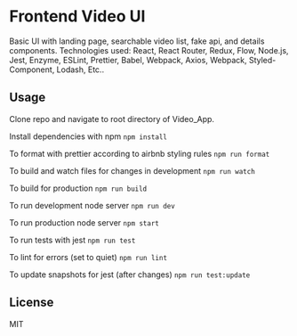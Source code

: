 # Frontend Video UI

Basic UI with landing page, searchable video list, fake api, and details components. Technologies used: React, React Router, Redux, Flow, Node.js, Jest, Enzyme, ESLint, Prettier, Babel, Webpack, Axios, Webpack, Styled-Component, Lodash, Etc..

## Usage 

Clone repo and navigate to root directory of Video_App. 

Install dependencies with npm 
`npm install`

To format with prettier according to airbnb styling rules
`npm run format`

To build and watch files for changes in development
`npm run watch`

To build for production 
`npm run build`

To run development node server 
`npm run dev`

To run production node server
`npm start`

To run tests with jest 
`npm run test`

To lint for errors (set to quiet)
`npm run lint`

To update snapshots for jest (after changes)
`npm run test:update`



## License

MIT

[gh-page]: http://btholt.github.io/complete-intro-to-react/
